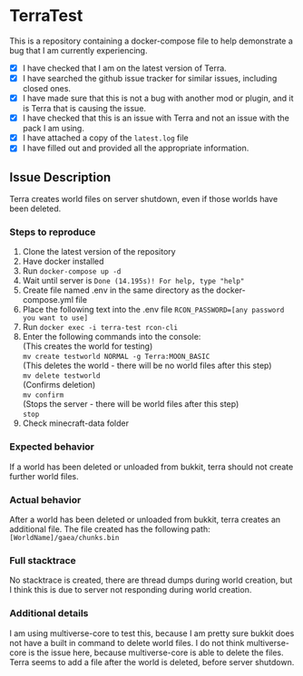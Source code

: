 # TerraTest

This is a repository containing a docker-compose file to help demonstrate a bug that I am currently experiencing.

- [x] I have checked that I am on the latest version of Terra.
- [x] I have searched the github issue tracker for similar issues, including
  closed ones.
- [x] I have made sure that this is not a bug with another mod or plugin, and it
  is Terra that is causing the issue.
- [x] I have checked that this is an issue with Terra and not an issue with the
  pack I am using.
- [x] I have attached a copy of the `latest.log` file
- [x] I have filled out and provided all the appropriate information.

## Issue Description

Terra creates world files on server shutdown, even if those worlds have been deleted.

### Steps to reproduce

1. Clone the latest version of the repository
2. Have docker installed
3. Run ```docker-compose up -d```
4. Wait until server is ```Done (14.195s)! For help, type "help"```
5. Create file named .env in the same directory as the docker-compose.yml file
6. Place the following text into the .env file
  ```RCON_PASSWORD=[any password you want to use]```
8. Run ```docker exec -i terra-test rcon-cli```
9. Enter the following commands into the console:<br />
  (This creates the world for testing)<br />
  ```mv create testworld NORMAL -g Terra:MOON_BASIC```<br />
  (This deletes the world - there will be no world files after this step)<br />
  ```mv delete testworld```<br />
  (Confirms deletion)<br />
  ```mv confirm```<br />
  (Stops the server - there will be world files after this step)<br />
  ```stop```<br />
10. Check minecraft-data folder

### Expected behavior

If a world has been deleted or unloaded from bukkit, terra should not create further world files.

### Actual behavior

After a world has been deleted or unloaded from bukkit, terra creates an additional file. The file created has the following path:
```[WorldName]/gaea/chunks.bin```

### Full stacktrace
No stacktrace is created, there are thread dumps during world creation, but I think this is due to server not responding during world creation.

### Additional details
I am using multiverse-core to test this, because I am pretty sure bukkit does not have a built in command to delete world files. I do not think multiverse-core is the issue here, because multiverse-core is able to delete the files. Terra seems to add a file after the world is deleted, before server shutdown.
